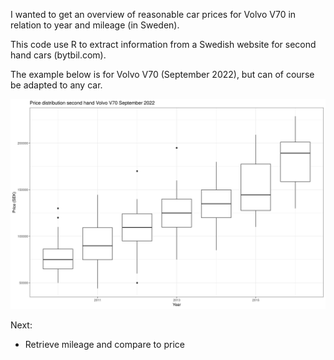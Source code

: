 I wanted to get an overview of reasonable car prices for Volvo V70 in relation to year and mileage (in Sweden).

This code use R to extract information from a Swedish website for second hand cars (bytbil.com).

The example below is for Volvo V70 (September 2022), but can of course be adapted to any car.

![Price overview](figures/volvo_v70_2010_2016.png)

Next:

* Retrieve mileage and compare to price
